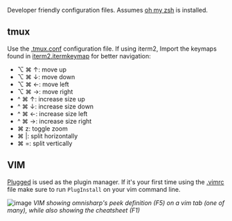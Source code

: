 Developer friendly configuration files. Assumes [oh my zsh](https://ohmyz.sh/) is installed.

## tmux

Use the [.tmux.conf](.tmux.conf) configuration file. If using iterm2, Import the keymaps found 
in [iterm2.itermkeymap](iterm2.itermkeymap) for better navigation:

* ⌥ ⌘ ↑: move up
* ⌥ ⌘ ↓: move down
* ⌥ ⌘ ←: move left
* ⌥ ⌘ →: move right
* ^ ⌘ ↑: increase size up
* ^ ⌘ ↓: increase size down
* ^ ⌘ ←: increase size left
* ^ ⌘ →: increase size right
* ⌘ z: toggle zoom
* ⌘ |: split horizontally
* ⌘ =: split vertically

## VIM

[Plugged](https://github.com/junegunn/vim-plug) is used as the plugin manager.
If it's your first time using the [.vimrc](.vimrc) file make sure to run `PlugInstall`
on your vim command line.

![image](https://user-images.githubusercontent.com/18598/223745905-5829cd6f-20bb-4079-a81b-9e440720a058.png)
*VIM showing omnisharp's peek definition (F5) on a vim tab (one of many), while also showing the cheatsheet (F1)*
